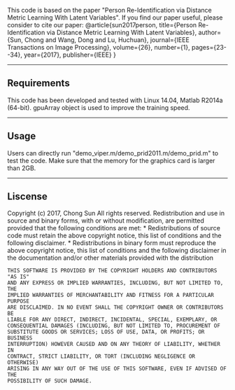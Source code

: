 This code is based on the paper "Person Re-Identification via Distance Metric Learning With Latent Variables". If you find our paper useful, please consider to cite our paper:
@article{sun2017person,
  title={Person Re-Identification via Distance Metric Learning With Latent Variables},
  author={Sun, Chong and Wang, Dong and Lu, Huchuan},
  journal={IEEE Transactions on Image Processing},
  volume={26},
  number={1},
  pages={23--34},
  year={2017},
  publisher={IEEE}
}

------------
Requirements
------------
This code has been developed and tested with Linux 14.04, Matlab R2014a (64-bit). gpuArray object is used to improve the training speed. 

-----
Usage
-----
Users can directly run "demo_viper.m/demo_prid2011.m/demo_prid.m" to test the code. Make sure that the memory for the graphics card
is larger than 2GB.

-----
Liscense
-----
Copyright (c) 2017, Chong Sun
All rights reserved.
Redistribution and use in source and binary forms, with or without modification, are 
    permitted provided that the following conditions are met:
        * Redistributions of source code must retain the above copyright 
          notice, this list of conditions and the following disclaimer.
        * Redistributions in binary form must reproduce the above copyright 
          notice, this list of conditions and the following disclaimer in 
          the documentation and/or other materials provided with the distribution

    THIS SOFTWARE IS PROVIDED BY THE COPYRIGHT HOLDERS AND CONTRIBUTORS "AS IS" 
    AND ANY EXPRESS OR IMPLIED WARRANTIES, INCLUDING, BUT NOT LIMITED TO, THE 
    IMPLIED WARRANTIES OF MERCHANTABILITY AND FITNESS FOR A PARTICULAR PURPOSE 
    ARE DISCLAIMED. IN NO EVENT SHALL THE COPYRIGHT OWNER OR CONTRIBUTORS BE
    LIABLE FOR ANY DIRECT, INDIRECT, INCIDENTAL, SPECIAL, EXEMPLARY, OR 
    CONSEQUENTIAL DAMAGES (INCLUDING, BUT NOT LIMITED TO, PROCUREMENT OF 
    SUBSTITUTE GOODS OR SERVICES; LOSS OF USE, DATA, OR PROFITS; OR BUSINESS 
    INTERRUPTION) HOWEVER CAUSED AND ON ANY THEORY OF LIABILITY, WHETHER IN 
    CONTRACT, STRICT LIABILITY, OR TORT (INCLUDING NEGLIGENCE OR OTHERWISE) 
    ARISING IN ANY WAY OUT OF THE USE OF THIS SOFTWARE, EVEN IF ADVISED OF THE 
    POSSIBILITY OF SUCH DAMAGE.
